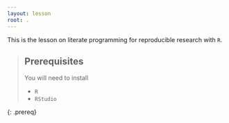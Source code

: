 ```yaml
---
layout: lesson
root: .
---
```

This is the lesson on literate programming for reproducible research with `R`.

> ## Prerequisites
> You will need to install
> - `R`
> - `RStudio`
>
{: .prereq}
